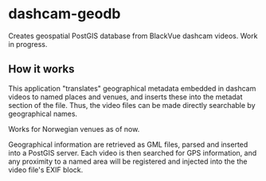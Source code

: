 # dashcam-geodb
Creates geospatial PostGIS database from BlackVue dashcam videos. Work in progress.

## How it works
This application "translates" geographical metadata embedded in dashcam videos
to named places and venues, and inserts these into the metadat section of the
file. Thus, the video files can be made directly searchable by geographical
names.

Works for Norwegian venues as of now.

Geographical information are retrieved as GML files, parsed and inserted into
a PostGIS server. Each video is then searched for GPS information, and any
proximity to a named area will be registered and injected into the the video
file's EXIF block.
